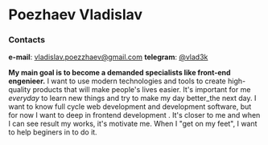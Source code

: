 # Poezhaev Vladislav

###  Contacts
**e-mail**: vladislav.poezzhaev@gmail.com
**telegram**: [@vlad3k](https://t.me/vlad3k)

**My main goal is to become a demanded specialists like front-end engenieer.** 
I want to use modern technologies and tools to create high-quality products that will make people's lives easier.
It's important for me _everyday_ to learn new things and try to make my day better_the next day.
I want to know full cycle web development and development software, but for now I want to deep in frontend development . It's closer to me and when I can see result my works, it's motivate me. When I "get on my feet", I want to help beginers in to do it.
